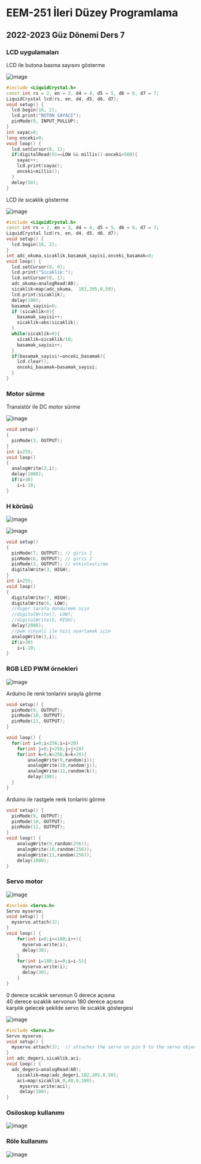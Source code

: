 # EEM-251 İleri Düzey Programlama

## 2022-2023 Güz Dönemi Ders 7

### LCD uygulamaları


LCD ile butona basma sayısını gösterme

![image](files/07/1.png)

```C++
#include <LiquidCrystal.h>
const int rs = 2, en = 3, d4 = 4, d5 = 5, d6 = 6, d7 = 7;
LiquidCrystal lcd(rs, en, d4, d5, d6, d7);
void setup() { 
  lcd.begin(16, 2);
  lcd.print("BUTON SAYACI");
  pinMode(9, INPUT_PULLUP); 
}
int sayac=0;
long onceki=0;
void loop() { 
  lcd.setCursor(0, 1);
  if(digitalRead(9)==LOW && millis()-onceki>500){
    sayac++;
    lcd.print(sayac);
    onceki=millis();
  }
  delay(50);
}
```

LCD ile sıcaklık gösterme

![image](files/07/2.png)

```C++
#include <LiquidCrystal.h>
const int rs = 2, en = 3, d4 = 4, d5 = 5, d6 = 6, d7 = 7;
LiquidCrystal lcd(rs, en, d4, d5, d6, d7);
void setup() {  
  lcd.begin(16, 2); 
}
int adc_okuma,sicaklik,basamak_sayisi,onceki_basamak=0;
void loop() {
  lcd.setCursor(0, 0);
  lcd.print("Sicaklik:");
  lcd.setCursor(0, 1);
  adc_okuma=analogRead(A0);
  sicaklik=map(adc_okuma,  102,205,0,50);
  lcd.print(sicaklik);
  delay(100);
  basamak_sayisi=0;
  if (sicaklik<0){
    basamak_sayisi++;
    sicaklik=abs(sicaklik);
  }
  while(sicaklik>0){
    sicaklik=sicaklik/10;
    basamak_sayisi++;
  }
  if(basamak_sayisi!=onceki_basamak){
    lcd.clear();
    onceki_basamak=basamak_sayisi;
  } 
}
```

### Motor sürme

Transistör ile DC motor sürme

![image](files/07/3.png)

```C++
void setup()
{
  pinMode(3, OUTPUT);  
}
int i=255;
void loop()
{
  analogWrite(3,i);
  delay(1000); 
  if(i>30)
    i=i-10;
}
```

### H körüsü

![image](files/07/4.png)

![image](files/07/5.png)

```C++
void setup()
{
  pinMode(7, OUTPUT); // giris 1
  pinMode(6, OUTPUT); // giris 2
  pinMode(3, OUTPUT); // etkinlestirme
  digitalWrite(3, HIGH);
}
int i=255;
void loop()
{
  digitalWrite(7, HIGH);
  digitalWrite(6, LOW);
  //diger tarafa dondurmek icin
  //digitalWrite(7, LOW);
  //digitalWrite(6, HIGH);
  delay(2000);
  //pwm sinyali ile hizi ayarlamak için
  analogWrite(3,i);
  if(i>30)
    i=i-10;
}
```

### RGB LED PWM örnekleri

![image](files/07/6.png)

Arduino ile renk tonlarini sırayla görme


```C++
void setup() { 
  pinMode(9, OUTPUT);
  pinMode(10, OUTPUT);
  pinMode(11, OUTPUT);
}

void loop() {
  for(int i=0;i<256;i=i+20)
    for(int j=0;j<256;j=j+20)
    for(int k=0;k<256;k=k+20){ 
        analogWrite(9,random(i));
        analogWrite(10,random(j));
        analogWrite(11,random(k));
        delay(100);
  }
}
```

Arduino ile rastgele renk tonlarini  görme

```C++
void setup() { 
  pinMode(9, OUTPUT);
  pinMode(10, OUTPUT);
  pinMode(11, OUTPUT);
}
void loop() {
	analogWrite(9,random(256));
	analogWrite(10,random(256));
	analogWrite(11,random(256));
	delay(1000);
}
```

### Servo motor


![image](files/07/7.png)

```C++
#include <Servo.h>
Servo myservo;  
void setup() {
  myservo.attach(3);
}
void loop() {
    for(int i=0;i<=180;i++){
      myservo.write(i);
      delay(30);
    }
    for(int i=180;i>=0;i=i-5){
      myservo.write(i);
      delay(30);
    }  
}
```



0 derece sıcaklık servonun 0 derece açısına   
40 derece sıcaklık servonun 180 derece açısına   
karşılık gelecek şekilde servo ile sıcaklık göstergesi

![image](files/07/8.png)

```C++
#include <Servo.h>
Servo myservo;  
void setup() {
  myservo.attach(3);  // attaches the servo on pin 9 to the servo object
}
int adc_degeri,sicaklik,aci;
void loop() {
  adc_degeri=analogRead(A0);
    sicaklik=map(adc_degeri,102,205,0,50);
    aci=map(sicaklik,0,40,0,180);
     myservo.write(aci);
     delay(100);   
}
```

### Osiloskop kullanımı

![image](files/07/9.png)

### Röle kullanımı

![image](files/07/10.png)